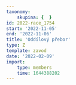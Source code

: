```yaml
---
taxonomy:
    skupina: {  }
id: 2022-race_1754
start: '2022-11-05'
end: '2022-11-06'
title: 'Oddílový přebor'
type: Z
template: zavod
date: '2022-02-09'
import:
    type: members
    time: 1644388202
---
```


